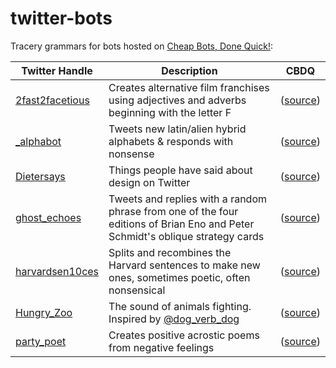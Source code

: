 # twitter-bots
Tracery grammars for bots hosted on [Cheap Bots, Done Quick!](http://cheapbotsdonequick.com):

|Twitter Handle|Description|CBDQ|
|---|---|---|
|[2fast2facetious](https://twitter.com/2fast2facetious)|Creates alternative film franchises using adjectives and adverbs beginning with the letter F|([source](https://cheapbotsdonequick.com/source/2fast2facetious))|
|[\_alphabot](https://twitter.com/_alphabot)|Tweets new latin/alien hybrid alphabets & responds with nonsense|([source](https://cheapbotsdonequick.com/source/_alphabot))|
|[Dietersays](https://twitter.com/Dietersays)|Things people have said about design on Twitter|([source](https://cheapbotsdonequick.com/source/Dietersays))|
|[ghost_echoes](https://twitter.com/ghost_echoes)|Tweets and replies with a random phrase from one of the four editions of Brian Eno and Peter Schmidt's oblique strategy cards|([source](https://cheapbotsdonequick.com/source/ghost_echoes))|
|[harvardsen10ces](http://twitter.com/harvardsen10ces)|Splits and recombines the Harvard sentences to make new ones, sometimes poetic, often nonsensical|([source](https://cheapbotsdonequick.com/source/harvardsen10ces))|
|[Hungry_Zoo](http://twitter.com/Hungry_Zoo)|The sound of animals fighting. Inspired by [@dog_verb_dog](https://twitter.com/dog_verb_dog)|([source](https://cheapbotsdonequick.com/source/Hungry_Zoo))|
|[party_poet](https://twitter.com/party_poet)|Creates positive acrostic poems from negative feelings|([source](https://cheapbotsdonequick.com/source/party_poet))|
